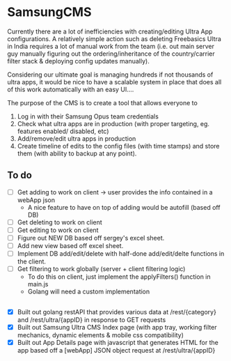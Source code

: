 # SamsungCMS
Currently there are a lot of inefficiencies with creating/editing Ultra App configurations. A relatively simple action such as deleting Freebasics Ultra in India requires a lot of manual work from the team (i.e. out main server guy manually figuring out the ordering/inheritance of the country/carrier filter stack & deploying config updates manually).

Considering our ultimate goal is managing hundreds if not thousands of ultra apps, it would be nice to have a scalable system in place that does all of this work automatically with an easy UI....

The purpose of the CMS is to create a tool that allows everyone to

1. Log in with their Samsung Opus team credentials
2. Check what ultra apps are in production (with proper targeting, eg. features enabled/ disabled, etc)  
3. Add/remove/edit ultra apps in production
4. Create timeline of edits to the config files (with time stamps) and store them (with ability to backup at any point).

## To do

- [ ] Get adding to work on client -> user provides the info contained in a webApp json
     - A nice feature to have on top of adding would be autofill (based off DB)
- [ ] Get deleting to work on client
- [ ] Get editing to work on client
- [ ] Figure out NEW DB based off sergey's excel sheet.
- [ ] Add new view based off excel sheet.
- [ ] Implement DB add/edit/delete with half-done add/edit/delte functions in the client.
- [ ] Get filtering to work globally (server + client filtering logic)
     - To do this on client, just implement the applyFilters() function in main.js
     - Golang will need a custom implementation
##

- [x] Built out golang restAPI that provides various data at /rest/{category} and /rest/ultra/{appID} in response to GET requests
- [x] Built out Samsung Ultra CMS Index page (with app tray, working filter mechanics, dynamic elements & mobile css compatibility)
- [x] Built out App Details page with javascript that generates HTML for the app based off a [webApp] JSON object request at /rest/ultra/{appID}
